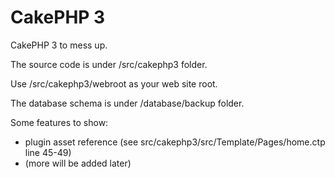 CakePHP 3
=========

CakePHP 3 to mess up.

The source code is under /src/cakephp3 folder.

Use /src/cakephp3/webroot as your web site root.

The database schema is under /database/backup folder.

Some features to show:
- plugin asset reference (see src/cakephp3/src/Template/Pages/home.ctp line 45-49)
- (more will be added later)

